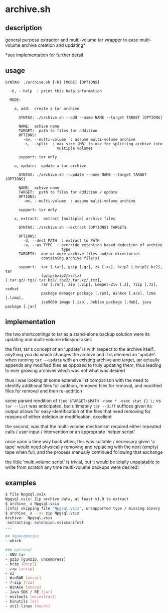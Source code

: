 # archive.sh

## description
general purpose extractor and multi-volume tar wrapper to ease multi-volume archive creation and updating*

*see implementation for further detail

## usage
```
SYNTAX: ./archive.sh [-h] [MODE] [OPTIONS]

  -h, --help  : print this help information

  MODE:

    a, add:  create a tar archive

      SYNTAX: ./archive.sh --add --name NAME --target TARGET [OPTIONS]

      NAME:  achive name
      TARGET:  path to files for addition
      OPTIONS:
        -mv, --multi-volume  : assume multi-volume archive
        -s, --split  : max size (MB) to use for splitting archive into
                       multiple volumes

      support: tar only

    u, update:  update a tar archive

      SYNTAX: ./archive.sh --update --name NAME --target TARGET [OPTIONS]

      NAME:  achive name
      TARGET:  path to files for addition / update
      OPTIONS:
        -mv, --multi-volume  : assume multi-volume archive

      support: tar only

    x, extract:  extract [multiple] archive files

      SYNTAX: ./archive.sh --extract [OPTIONS] TARGETS

      OPTIONS:
        -d, --dest PATH  : extract to PATH
        -a, --as TYPE  : override extention based deduction of archive
                         type
      TARGETS:  one or more archive files and/or directories
                containing archive file(s)

      support:  tar [.tar], gzip [.gz], zx [.xz], bzip2 [.bzip2/.bz2], tar 
                (gzip/bzip2/xz/lz) [.tar.gz/.tgz/.tar.bz2/.tbz2/.tar.xz/.txz], 
                rar [.rar], zip [.zip], Lempel-Ziv [.Z], 7zip [.7z], redhat 
                package manager package [.rpm], WinAce [.ace], lzma [.lzma], 
                iso9660 image [.iso], DebIan package [.deb], java package [.jar]
```

## implementation

the two shortcomings to tar as a stand-alone backup solution were its updating and multi-volume idiosyncrasies

the first, tar's concept of an 'update' is with respect to the archive itself.. anything you do which changes the archive and it is deemed an 'update'. when running `tar --update` with an existing archive and target, tar actually appends any modified files as opposed to truly updating them, thus leading to ever growing archives which was not what was desired

thus i was looking at some extensive list comparison with the need to identify additional files for addition, removed files for removal, and modified files for removal and then re-addition

some parsed rendition of `find $TARGET/$PATH -name * -exec stat {} \;` vs `tar --list` was anticipated, but ultimately `tar --diff` suffices given its output allows for easy identification of the files that need removing for reasons of either deletion or modification. excellent

the second, was that the multi-volume mechanism required either repeated calls / user input / intervention or an appropriate 'helper script'

once upon a time way back when, this was suitable / necessary given 'a tape' would need physically removing and replacing with the next (empty) tape when full, and the process manually continued following that exchange

the little 'multi.volume script' is trivial, but it would be totally unpalatable to write from scratch any time multi-volume backups were desired!

## examples

```sh
$ file Npgsql.vsix
Npgsql.vsix: Zip archive data, at least v1.0 to extract
$ archive_ x Npgsql.vsix
[info] skipping file 'Npgsql.vsix', unsupported type / missing binary
$ archive_ x --as zip Npgsql.vsix
Archive:  Npgsql.vsix
 extracting: extension.vsixmanifest
...

## dependencies
- which

### optional
- GNU tar
- gzip [gunzip, uncompress]
- bzip [bzip2]
- zip [unzip]
- xz
- WinRAR [unrar]
- 7-zip [7za]
- WinAce [unace]
- Java SDK / RE [jar]
- msitools [msiextract]
- binutils [ar]
- util-linux [mount]
